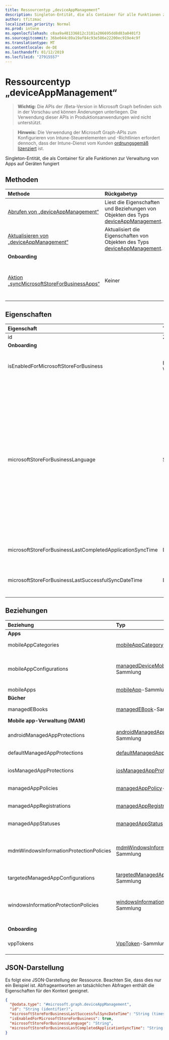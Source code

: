 ```yaml
---
title: Ressourcentyp „deviceAppManagement“
description: Singleton-Entität, die als Container für alle Funktionen zur Verwaltung von Apps auf Geräten fungiert
author: tfitzmac
localization_priority: Normal
ms.prod: intune
ms.openlocfilehash: c8aa9a481336812c3101a206695dd8d83a0401f3
ms.sourcegitcommit: 36be044c89a19af84c93e586e22200ec919e4c9f
ms.translationtype: MT
ms.contentlocale: de-DE
ms.lasthandoff: 01/12/2019
ms.locfileid: "27915557"
---
```

# <a name="deviceappmanagement-resource-type"></a>Ressourcentyp „deviceAppManagement“

> **Wichtig:** Die APIs der /Beta-Version in Microsoft Graph befinden sich in der Vorschau und können Änderungen unterliegen. Die Verwendung dieser APIs in Produktionsanwendungen wird nicht unterstützt.

> **Hinweis:** Die Verwendung der Microsoft Graph-APIs zum Konfigurieren von Intune-Steuerelementen und -Richtlinien erfordert dennoch, dass der Intune-Dienst vom Kunden [ordnungsgemäß lizenziert](https://go.microsoft.com/fwlink/?linkid=839381) ist.

Singleton-Entität, die als Container für alle Funktionen zur Verwaltung von Apps auf Geräten fungiert
## <a name="methods"></a>Methoden
|Methode|Rückgabetyp|Beschreibung|
|:---|:---|:---|
|[Abrufen von „deviceAppManagement“](../api/intune-shared-deviceappmanagement-get.md)|Liest die Eigenschaften und Beziehungen von Objekten des Typs [deviceAppManagement](../resources/intune-shared-deviceappmanagement.md).|
|[Aktualisieren von „deviceAppManagement“](../api/intune-shared-deviceappmanagement-update.md)|Aktualisiert die Eigenschaften von Objekten des Typs [deviceAppManagement](../resources/intune-shared-deviceappmanagement.md).|
|**Onboarding**|
|[Aktion „syncMicrosoftStoreForBusinessApps“](../api/intune-shared-deviceappmanagement-syncmicrosoftstoreforbusinessapps.md)|Keiner|Synchronisiert Intune-Konten mit dem Microsoft Store für Unternehmen.|

## <a name="properties"></a>Eigenschaften
|Eigenschaft|Typ|Beschreibung|
|:---|:---|:---|
|id|Zeichenfolge|Schlüssel der Entität|
|**Onboarding**|
|isEnabledForMicrosoftStoreForBusiness|Boolescher Wert|Gibt an, ob das Konto Anwendungen mit dem Microsoft Store für Unternehmen synchronisieren darf.|
|microsoftStoreForBusinessLanguage|String|Die Gebietsschemainformationen, die zur Synchronisierung von Anwendungen mit dem Microsoft Store für Unternehmen verwendet werden. Angegeben werden Kulturen, die für ein Land bzw. eine Region spezifisch sind. Die Namen dieser Kulturen folgen dem Standard RFC 4646 (Windows Vista und höher). Das Format lautet <languagecode2>-<country/regioncode2>. Dabei ist <languagecode2> ein klein geschriebener Code aus zwei Buchstaben nach ISO 639-1 und <country/regioncode2> ein groß geschriebener Code aus zwei Buchstaben nach ISO 3166. Beispiel für eine spezifische Kultur: „en-US“ für „Englisch (Vereinigte Staaten)“.|
|microsoftStoreForBusinessLastCompletedApplicationSyncTime|DateTimeOffset|Zeitpunkt der letzten Anwendungssynchronisierung mit dem Microsoft Store für Unternehmen|
|microsoftStoreForBusinessLastSuccessfulSyncDateTime|DateTimeOffset|Zeitpunkt, zu dem das Konto die Apps letztmals erfolgreich mit dem Microsoft Store für Unternehmen synchronisiert hat|

## <a name="relationships"></a>Beziehungen
|Beziehung|Typ|Beschreibung|
|:---|:---|:---|
|**Apps**|
|mobileAppCategories|[mobileAppCategory](../resources/intune-apps-mobileappcategory.md)-Sammlung|Die Kategorien der mobilen Apps.|
|mobileAppConfigurations|[managedDeviceMobileAppConfiguration](../resources/intune-apps-manageddevicemobileappconfiguration.md)-Sammlung|Die Konfigurationen der mobilen Apps für verwaltete Geräte.|
|mobileApps|[mobileApp](../resources/intune-apps-mobileapp.md)-Sammlung|Die mobilen Apps.|
|**Bücher**|
|managedEBooks|[managedEBook](../resources/intune-books-managedebook.md)-Sammlung|Das verwaltete E-Book|
|**Mobile app-Verwaltung (MAM)**|
|androidManagedAppProtections|[androidManagedAppProtection](../resources/intune-mam-androidmanagedappprotection.md)-Sammlung|Richtlinien verwalteter Android-Apps|
|defaultManagedAppProtections|[defaultManagedAppProtection](../resources/intune-mam-defaultmanagedappprotection.md)-Sammlung|Standardrichtlinien verwalteter Apps|
|iosManagedAppProtections|[iosManagedAppProtection](../resources/intune-mam-iosmanagedappprotection.md)-Sammlung|Richtlinien verwalteter iOS-Apps|
|managedAppPolicies|[managedAppPolicy](../resources/intune-mam-managedapppolicy.md)-Sammlung|Richtlinien verwalteter Apps|
|managedAppRegistrations|[managedAppRegistration](../resources/intune-mam-managedappregistration.md)-Sammlung|Die Registrierungen verwalteter Apps|
|managedAppStatuses|[managedAppStatus](../resources/intune-mam-managedappstatus.md)-Sammlung|Die Status der verwalteten Apps|
|mdmWindowsInformationProtectionPolicies|[mdmWindowsInformationProtectionPolicy](../resources/intune-mam-mdmwindowsinformationprotectionpolicy.md)-Sammlung|Windows Information Protection für Apps auf in MDM registrierten Geräten|
|targetedManagedAppConfigurations|[targetedManagedAppConfiguration](../resources/intune-mam-targetedmanagedappconfiguration.md)-Sammlung|Zielkonfigurationen verwalteter Apps|
|windowsInformationProtectionPolicies|[windowsInformationProtectionPolicy](../resources/intune-mam-windowsinformationprotectionpolicy.md)-Sammlung|Windows Information Protection für Apps auf nicht in MDM registrierten Geräten|
|**Onboarding**|
|vppTokens|[VppToken](../resources/intune-onboarding-vpptoken.md)-Sammlung|Liste von Vpp-Token für diese Organisation.|

## <a name="json-representation"></a>JSON-Darstellung
Es folgt eine JSON-Darstellung der Ressource.  Beachten Sie, dass dies nur ein Beispiel ist. Abfrageantworten an tatsächlichen Abfragen enthält die Eigenschaften für den Kontext geeignet.  
<!-- {
  "blockType": "resource",
  "keyProperty": "id",
  "baseType": "microsoft.graph.entity",
  "@odata.type": "microsoft.graph.deviceAppManagement"
}
-->
``` json
{
  "@odata.type": "#microsoft.graph.deviceAppManagement",
  "id": "String (identifier)",
  "microsoftStoreForBusinessLastSuccessfulSyncDateTime": "String (timestamp)",
  "isEnabledForMicrosoftStoreForBusiness": true,
  "microsoftStoreForBusinessLanguage": "String",
  "microsoftStoreForBusinessLastCompletedApplicationSyncTime": "String (timestamp)"
}
```



